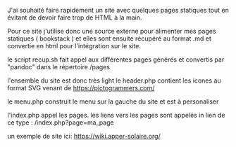 J'ai souhaité faire rapidement un site avec quelques pages statiques tout en évitant de devoir faire trop de HTML à la main.

Pour ce site j'utilise donc une source externe pour alimenter mes pages statiques ( bookstack )
et elles sont ensuite récupéré au format .md et convertie en html pour l'intégration sur le site. 

le script recup.sh fait appel aux différentes pages générés et convertis par "pandoc" dans le répertoire /pages

l'ensemble du site est donc très light
le header.php contient les icones au format SVG venant de https://pictogrammers.com/

le menu.php construit le menu sur la gauche du site et est à personaliser 

l'index.php appel les pages.
les liens vers les pages sont appelés in lien de ce type : /index.php?page=ma_page

un exemple de site ici: 
https://wiki.apper-solaire.org/


